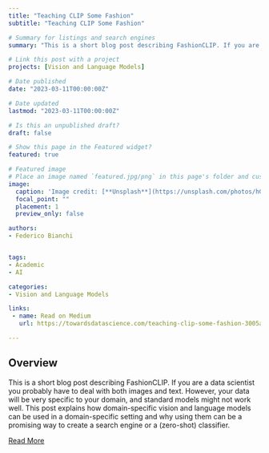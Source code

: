 ```yaml
---
title: "Teaching CLIP Some Fashion"
subtitle: "Teaching CLIP Some Fashion"

# Summary for listings and search engines
summary: "This is a short blog post describing FashionCLIP. If you are a data scientist you probably have to deal with both images and text. However, your data will be very specific to your domain, and standard models might not work well. This post explains how domain-specific vision and language models can be used in a domain-specific setting and why using them can be a promising way to create a search engine or a (zero-shot) classifier."

# Link this post with a project
projects: [Vision and Language Models]

# Date published
date: "2023-03-11T00:00:00Z"

# Date updated
lastmod: "2023-03-11T00:00:00Z"

# Is this an unpublished draft?
draft: false

# Show this page in the Featured widget?
featured: true

# Featured image
# Place an image named `featured.jpg/png` in this page's folder and customize its options here.
image:
  caption: 'Image credit: [**Unsplash**](https://unsplash.com/photos/hGV2TfOh0ns)'
  focal_point: ""
  placement: 1
  preview_only: false

authors:
- Federico Bianchi


tags:
- Academic
- AI

categories:
- Vision and Language Models

links:
 - name: Read on Medium
   url: https://towardsdatascience.com/teaching-clip-some-fashion-3005ac3fdcc3

---
```


## Overview

This is a short blog post describing FashionCLIP. If you are a data scientist you probably have to deal with both images and text. However, your data will be very specific to your domain, and standard models might not work well. This post explains how domain-specific vision and language models can be used in a domain-specific setting and why using them can be a promising way to create a search engine or a (zero-shot) classifier.

[Read More](https://towardsdatascience.com/teaching-clip-some-fashion-3005ac3fdcc3)
